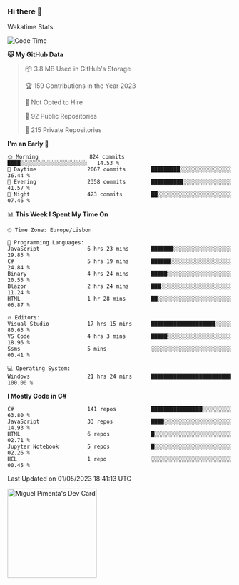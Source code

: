 ### Hi there 👋

<!--
**miguelpimenta/miguelpimenta** is a ✨ _special_ ✨ repository because its `README.md` (this file) appears on your GitHub profile.

Here are some ideas to get you started:

- 🔭 I’m currently working on ...
- 🌱 I’m currently learning ...
- 👯 I’m looking to collaborate on ...
- 🤔 I’m looking for help with ...
- 💬 Ask me about ...
- 📫 How to reach me: ...
- 😄 Pronouns: ...
- ⚡ Fun fact: ...
-->

Wakatime Stats:
<!--START_SECTION:waka-->
![Code Time](http://img.shields.io/badge/Code%20Time-3%2C880%20hrs%2012%20mins-blue)

**🐱 My GitHub Data** 

> 📦 3.8 MB Used in GitHub's Storage 
 > 
> 🏆 159 Contributions in the Year 2023
 > 
> 🚫 Not Opted to Hire
 > 
> 📜 92 Public Repositories 
 > 
> 🔑 215 Private Repositories 
 > 
**I'm an Early 🐤** 

```text
🌞 Morning                824 commits         ████░░░░░░░░░░░░░░░░░░░░░   14.53 % 
🌆 Daytime                2067 commits        █████████░░░░░░░░░░░░░░░░   36.44 % 
🌃 Evening                2358 commits        ██████████░░░░░░░░░░░░░░░   41.57 % 
🌙 Night                  423 commits         ██░░░░░░░░░░░░░░░░░░░░░░░   07.46 % 
```


📊 **This Week I Spent My Time On** 

```text
🕑︎ Time Zone: Europe/Lisbon

💬 Programming Languages: 
JavaScript               6 hrs 23 mins       ███████░░░░░░░░░░░░░░░░░░   29.83 % 
C#                       5 hrs 19 mins       ██████░░░░░░░░░░░░░░░░░░░   24.84 % 
Binary                   4 hrs 24 mins       █████░░░░░░░░░░░░░░░░░░░░   20.55 % 
Blazor                   2 hrs 24 mins       ███░░░░░░░░░░░░░░░░░░░░░░   11.24 % 
HTML                     1 hr 28 mins        ██░░░░░░░░░░░░░░░░░░░░░░░   06.87 % 

🔥 Editors: 
Visual Studio            17 hrs 15 mins      ████████████████████░░░░░   80.63 % 
VS Code                  4 hrs 3 mins        █████░░░░░░░░░░░░░░░░░░░░   18.96 % 
Ssms                     5 mins              ░░░░░░░░░░░░░░░░░░░░░░░░░   00.41 % 

💻 Operating System: 
Windows                  21 hrs 24 mins      █████████████████████████   100.00 % 
```

**I Mostly Code in C#** 

```text
C#                       141 repos           ████████████████░░░░░░░░░   63.80 % 
JavaScript               33 repos            ████░░░░░░░░░░░░░░░░░░░░░   14.93 % 
HTML                     6 repos             █░░░░░░░░░░░░░░░░░░░░░░░░   02.71 % 
Jupyter Notebook         5 repos             █░░░░░░░░░░░░░░░░░░░░░░░░   02.26 % 
HCL                      1 repo              ░░░░░░░░░░░░░░░░░░░░░░░░░   00.45 % 
```




 Last Updated on 01/05/2023 18:41:13 UTC
<!--END_SECTION:waka-->

<a href="https://app.daily.dev/MiguelPimenta"><img src="https://api.daily.dev/devcards/05b7ad917b6047f3b1368fb0fe084ad8.png?r=sx6" width="200" alt="Miguel Pimenta's Dev Card"/></a>
